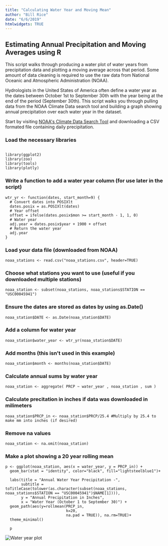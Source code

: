 ```yaml
---
title: "Calculating Water Year and Moving Mean"
author: "Bill Rice"
date: "6/6/2019"
htmlwidgets: TRUE
---
```


## Estimating Annual Precipitation and Moving Averages using R

This script walks through producing a water plot of water years from precipitation data and plotting a moving average across that period. Some amount of data cleaning is required to use the raw data from National Oceanic and Atmospheric Administration (NOAA).

Hydrologists in the United States of America often define a water year as the dates between October 1st to September 30th with the year being at the end of the period (September 30th). This script walks you through pulling data from the NOAA Climate Data search tool and building a graph showing annual precipitation over each water year in the dataset.

Start by visiting [NOAA's Climate Data Search Tool](https://www.ncdc.noaa.gov/cdo-web/search?datasetid=GHCND) and downloading a CSV formated file containing daily precipitation.


### Load the necessary libraries

```{r}

library(ggplot2)
library(zoo)
library(tools)
library(plotly)

```

### Write a function to add a water year column (for use later in the script)

```{r}
wtr_yr <- function(dates, start_month=9) {
  # Convert dates into POSIXlt
  dates.posix = as.POSIXlt(dates)
  # Year offset
  offset = ifelse(dates.posix$mon >= start_month - 1, 1, 0)
  # Water year
  adj.year = dates.posix$year + 1900 + offset
  # Return the water year
  adj.year
}
```

### Load your data file (downloaded from NOAA)

```{r}
noaa_stations <- read.csv("noaa_stations.csv", header=TRUE)
```

### Choose what stations you want to use (useful if you downloaded multiple stations)

```{r}
noaa_station <- subset(noaa_stations, noaa_stations$STATION == "USC00045941")
```

### Ensure the dates are stored as dates by using as.Date()

```{r}
noaa_station$DATE <- as.Date(noaa_station$DATE)
```

### Add a column for water year 
```{r}
noaa_station$water_year <- wtr_yr(noaa_station$DATE)
```

### Add months (this isn't used in this example)

```{r}
noaa_station$month <- months(noaa_station$DATE)
```

### Calculate annual sums by water year

```{r}
noaa_station <- aggregate( PRCP ~ water_year , noaa_station , sum )
```

### Calculate precitation in inches if data was downloaded in milimeters

```{r}
noaa_station$PRCP_in <- noaa_station$PRCP/25.4 #Multiply by 25.4 to make mm into inches (if desired)
```

### Remove na values

```{r}
noaa_station <- na.omit(noaa_station)
```

### Make a plot showing a 20 year rolling mean

```{r}
p <- ggplot(noaa_station, aes(x = water_year, y = PRCP_in)) +
  geom_bar(stat = "identity", color="black", fill="lightsteelblue1")+
  
  labs(title = "Annual Water Year Precipitation -",
       subtitle = toTitleCase(tolower(as.character(subset(noaa_stations, noaa_stations$STATION == "USC00045941")$NAME[1]))),
       y = "Annual Precipitation in Inches",
       x = "Water Year (October 1 to September 30)") + 
  geom_path(aes(y=rollmean(PRCP_in, 
                           k=20, 
                           na.pad = TRUE)), na.rm=TRUE)+
  theme_minimal()
  
  p

```

![Water year plot](https://github.com/wcrice/wcrice.github.io/raw/master/_posts/water-year-plot.png)
